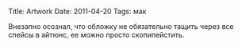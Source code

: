 Title: Artwork
Date: 2011-04-20
Tags: мак

<div class="text">Внезапно осознал, что обложку не обязательно тащить через все спейсы в айтюнс, ее можно просто скопипейстить.</div>